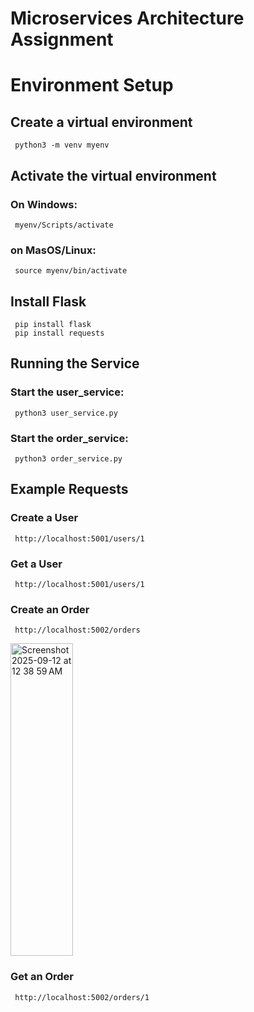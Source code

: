 # Microservices Architecture Assignment

# Environment Setup
## Create a virtual environment
     python3 -m venv myenv
## Activate the virtual environment
### On Windows:
     myenv/Scripts/activate
### on MasOS/Linux:
     source myenv/bin/activate
## Install Flask
     pip install flask
     pip install requests
## Running the Service
### Start the user_service:
     python3 user_service.py
### Start the order_service:
     python3 order_service.py
## Example Requests
### Create a User 
     http://localhost:5001/users/1
### Get a User
     http://localhost:5001/users/1
### Create an Order
     http://localhost:5002/orders
   <img width="100" height="500" alt="Screenshot 2025-09-12 at 12 38 59 AM" src="https://github.com/user-attachments/assets/065dafb3-96e5-4b55-aff2-52b184375712" />

### Get an Order
     http://localhost:5002/orders/1
     
